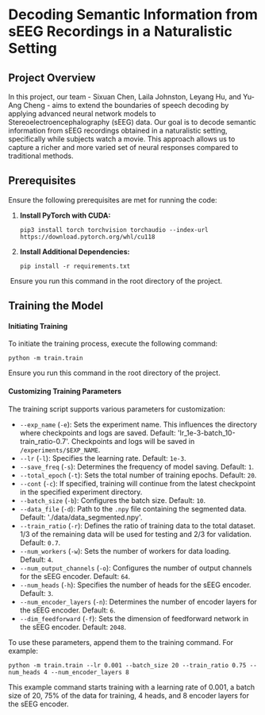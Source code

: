 # Decoding Semantic Information from sEEG Recordings in a Naturalistic Setting



## Project Overview

In this project, our team - Sixuan Chen, Laila Johnston, Leyang Hu, and Yu-Ang Cheng - aims to extend the boundaries of speech decoding by applying advanced neural network models to Stereoelectroencephalography (sEEG) data. Our goal is to decode semantic information from sEEG recordings obtained in a naturalistic setting, specifically while subjects watch a movie. This approach allows us to capture a richer and more varied set of neural responses compared to traditional methods.



## Prerequisites

Ensure the following prerequisites are met for running the code:

1. **Install PyTorch with CUDA:**

   `pip3 install torch torchvision torchaudio --index-url https://download.pytorch.org/whl/cu118`

2. **Install Additional Dependencies:**

   `pip install -r requirements.txt`

​	Ensure you run this command in the root directory of the project.





## Training the Model

#### Initiating Training

To initiate the training process, execute the following command:

`python -m train.train`

Ensure you run this command in the root directory of the project.



#### Customizing Training Parameters

The training script supports various parameters for customization:

- `--exp_name` (`-e`): Sets the experiment name. This influences the directory where checkpoints and logs are saved. Default: 'lr_1e-3-batch_10-train_ratio-0.7'. Checkpoints and logs will be saved in `/experiments/$EXP_NAME`.
- `--lr` (`-l`): Specifies the learning rate. Default: `1e-3`.
- `--save_freq` (`-s`): Determines the frequency of model saving. Default: `1`.
- `--total_epoch` (`-t`): Sets the total number of training epochs. Default: `20`.
- `--cont` (`-c`): If specified, training will continue from the latest checkpoint in the specified experiment directory.
- `--batch_size` (`-b`): Configures the batch size. Default: `10`.
- `--data_file` (`-d`): Path to the `.npy` file containing the segmented data. Default: './data/data_segmented.npy'.
- `--train_ratio` (`-r`): Defines the ratio of training data to the total dataset. 1/3 of the remaining data will be used for testing and 2/3 for validation. Default: `0.7`.
- `--num_workers` (`-w`): Sets the number of workers for data loading. Default: `4`.
- `--num_output_channels` (`-o`): Configures the number of output channels for the sEEG encoder. Default: `64`.
- `--num_heads` (`-h`): Specifies the number of heads for the sEEG encoder. Default: `3`.
- `--num_encoder_layers` (`-n`): Determines the number of encoder layers for the sEEG encoder. Default: `6`.
- `--dim_feedforward` (`-f`): Sets the dimension of feedforward network in the sEEG encoder. Default: `2048`.

To use these parameters, append them to the training command. For example:

`python -m train.train --lr 0.001 --batch_size 20 --train_ratio 0.75 --num_heads 4 --num_encoder_layers 8`

This example command starts training with a learning rate of 0.001, a batch size of 20, 75% of the data for training, 4 heads, and 8 encoder layers for the sEEG encoder.

